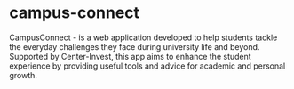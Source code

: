 # campus-connect
CampusConnect - is a web application developed to help students tackle the everyday challenges they face during university life and beyond. Supported by Center-Invest, this app aims to enhance the student experience by providing useful tools and advice for academic and personal growth.
